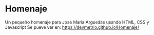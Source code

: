 # Homenaje
Un pequeño homenaje para José María Arguedas usando HTML, CSS y Javascript
Se pueve ver en:
https://devmetrio.github.io/Homenaje/
